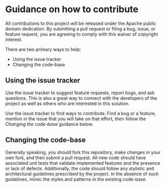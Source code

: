 # Guidance on how to contribute

All contributions to this project will be released under the Apache public domain dedication. By submitting a pull request or filing a bug, issue, or feature request, you are agreeing to comply with this waiver of copyright interest.

There are two primary ways to help:

-   Using the issue tracker
-   Changing the code-base

## Using the issue tracker

Use the issue tracker to suggest feature requests, report bugs, and ask questions. 
This is also a great way to connect with the developers of the project as well as others who are interested in this solution.

Use the issue tracker to find ways to contribute. Find a bug or a feature, mention in the issue that you will take on that effort, then follow the _Changing the code-base_ guidance below.

## Changing the code-base

Generally speaking, you should fork this repository, make changes in your own fork, and then submit a pull request. All new code should have associated unit tests that validate implemented features and the presence or lack of defects.
Additionally, the code should follow any stylistic and architectural guidelines prescribed by the project. In the absence of such guidelines, mimic the styles and patterns in the existing code-base.